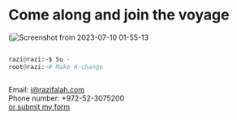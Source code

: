 <h1>Come along and join the voyage</h1>



(![Screenshot from 2023-07-10 01-55-13](https://github.com/RaziFalah/RaziFalah/assets/92949627/850204c7-6223-4e5d-a3b2-597e47b9cab8)

```py

razi@razi:~$ Su -
root@razi:~# Make A-change



```

Email: i@razifalah.com<br>
Phone number: +972-52-3075200<br>
[or submit my form](https://razifalah.com/Contact/)
